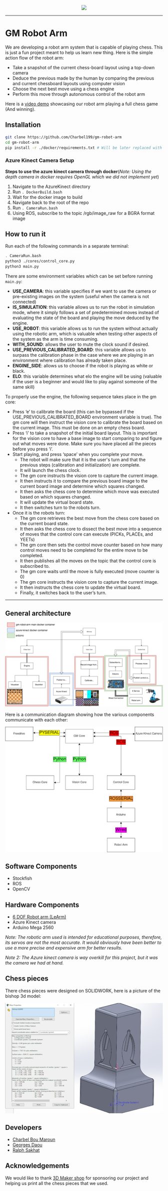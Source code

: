 
<p align="center">
  <img src="docs/gm-robot-arm.png" height="400">
</p>

--------------------------------------------------------------------

# GM Robot Arm

We are developing a robot arm system that is capable of playing chess. This is just a fun project meant to help us learn new thing.
Here is the simple action flow of the robot arm:
- Take a snapshot of the current chess-board layout using a top-down camera
- Deduce the previous made by the human by comparing the previous and current chessboard layouts using computer vision
- Choose the next best move using a chess engine
- Perform this move through autonomous control of the robot arm


Here is a [video demo](https://www.youtube.com/watch?v=iJfm-6d8eYs) showcasing our robot arm playing a full chess game (And winning).


## Installation

```bash
git clone https://github.com/Charbel199/gm-robot-arm
cd gm-robot-arm
pip install -r ./docker/requirements.txt # Will be later replaced with the actual docker container
```

### Azure Kinect Camera Setup
**Steps to use the azure kinect camera through docker**(_Note: Using the depth camera in docker requires OpenGL which we did not implement yet_)
1) Navigate to the AzureKinect directory
2) Run `. DockerBuild.bash`
3) Wait for the docker image to build 
4) Navigate back to the root of the repo
5) Run `. CameraRun.bash`
6) Using ROS, subscribe to the topic /rgb/image_raw for a BGRA format image 


## How to run it

Run each of the following commands in a separate terminal:
```bash
. CameraRun.bash
python3 ./cores/control_core.py
python3 main.py
```

There are some environment variables which can be set before running `main.py`:

- **USE_CAMERA**: this variable specifies if we want to use the camera or pre-existing images on the system (useful when the camera is not connected)
- **IS_SIMULATION**: this variable allows us to run the robot in simulation mode, where it simply follows a set of predetermined moves instead of evaluating the state of the board and playing the move deduced by the engine.
- **USE_ROBOT**: this variable allows us to run the system without actually using the robotic arm, which is valuable when testing other aspects of the system as the arm is time consuming.
- **WITH_SOUND**: allows the user to mute the clock sound if desired.
- **USE_PREVIOUS_CALIBRATED_BOARD**: this variable allows us to surpass the calibration phase in the case where we are playing in an environment where calibration has already taken place.
- **ENGINE_SIDE**: allows us to choose if the robot is playing as white or black.
- **ELO**: this variable determines what elo the engine will be using (valuable if the user is a beginner and would like to play against someone of the same skill)

To properly use the engine, the following sequence takes place in the gm core:

- Press ‘e’ to calibrate the board (this can be bypassed if the USE_PREVIOUS_CALIBRATED_BOARD environment variable is true). The gm core will then instruct the vision core to calibrate the board based on the current image. This must be done on an empty chess board.
- Press ‘i’ to take a snapshot of the initial board layout. This is important for the vision core to have a base image to start comparing to and figure out what moves were done. Make sure you have placed all the pieces before you press ‘i’.
- Start playing, and press ‘space’ when you complete your move.
  - The robot will make sure that it is the user's turn and that the previous steps (calibration and initialization) are complete.
  - It will launch the chess clock.
  - The gm core instructs the vision core to capture the current image.
  - It then instructs it to compare the previous board image to the current board image and determine which squares changed.
  - It then asks the chess core to determine which move was executed based on which squares changed.
  - It will update the virtual board state.
  - It then switches turn to the robots turn.
- Once it is the robots turn:
  - The gm core retrieves the best move from the chess core based on the current board state.
  - It then asks the chess core to dissect the best move into a sequence of moves that the control core can execute (PICKs, PLACEs, and YEETs)
  - The gm core then sets the control move counter based on how many control moves need to be completed for the entire move to be completed.
  - It then publishes all the moves on the topic that the control core is subscribed to.
  - The gm core waits until the move is fully executed (move counter is 0)
  - The gm core instructs the vision core to capture the current image.
  - It then instructs the chess core to update the virtual board.
  - Finally, it switches back to the user’s turn.


--------------------------------------------------------------------

## General architecture

![](docs/gm-robot-arm.diagram.svg)

Here is a communication diagram showing how the various components communicate with each other:

![](docs/gm-robot-arm.communication.png)

## Software Components

- Stockfish
- ROS
- OpenCV

## Hardware Components

- [6 DOF Robot arm (LeArm)](https://www.hiwonder.com/store/learn/2.html)
- Azure Kinect camera
- Arduino Mega 2560

_Note: The robotic arm used is intended for educational purposes, therefore, its servos are not the most accurate.
It would obviously have been better to use a more precise and expensive arm for better results._

_Note 2: The Azure kinect camera is way overkill for this project, but it was the camera we had at hand._

## Chess pieces

There chess pieces were designed on SOLIDWORK, here is a picture of the bishop 3d model:

![](docs/bishop.png)

## Developers

- [Charbel Bou Maroun](https://github.com/Charbel199)
- [Georges Daou](https://github.com/George1044)
- [Ralph Sakhat](https://github.com/Ralph-S)

## Acknowledgements

We would like to thank [3D Maker shop](https://www.3dmakershop.com/) for sponsoring our project and helping us print all the chess pieces that we used.

